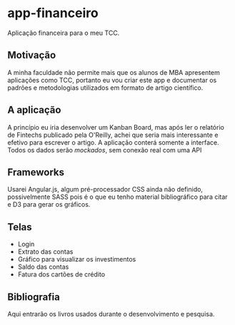 # app-financeiro
Aplicação financeira para o meu TCC.

## Motivação
A minha faculdade não permite mais que os alunos de MBA apresentem aplicações como TCC, portanto eu vou criar este app e documentar os padrões e metodologias utilizados em formato de artigo científico.

## A aplicação
A princípio eu iria desenvolver um Kanban Board, mas após ler o relatório de Fintechs publicado pela O'Reilly, achei que seria mais interessante e efetivo para escrever o artigo.
A aplicação conterá somente a interface. Todos os dados serão _mockados_, sem conexão real com uma API

## Frameworks
Usarei Angular.js, algum pré-processador CSS ainda não definido, possivelmente SASS pois é o que eu tenho material bibliográfico para citar e D3 para gerar os gráficos.

## Telas
* Login
* Extrato das contas
* Gráfico para visualizar os investimentos
* Saldo das contas
* Fatura dos cartões de crédito

## Bibliografia
Aqui entrarão os livros usados durante o desenvolvimento e pesquisa.
